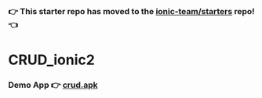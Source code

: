 ### :point_right: This starter repo has moved to the [ionic-team/starters](https://github.com/ionic-team/starters/tree/master/ionic-angular/official/tabs) repo! :point_left:
# CRUD_ionic2

### Demo App :point_right: [crud.apk](https://drive.google.com/file/d/1BacH6ySjILH0KdZOB-RaKUGAOWBhiAMq/view?usp=sharing)
